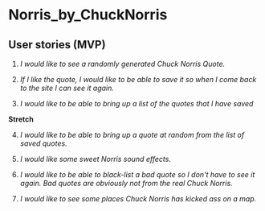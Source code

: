 # Norris_by_ChuckNorris

## User stories (MVP)

1. *I would like to see a randomly generated Chuck Norris Quote.*

2. *If I like the quote, I would like to be able to save it so when I come back to the site I can see it again.*

3. *I would like to be able to bring up a list of the quotes that I have saved*

**Stretch**

4. *I would like to be able to bring up a quote at random from the list of saved quotes.*

5. *I would like some sweet Norris sound effects.*

6. *I would like to be able to black-list a bad quote so I don't have to see it again. Bad quotes are obviously not from the real Chuck Norris.*

7. *I would like to see some places Chuck Norris has kicked ass on a map.*